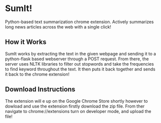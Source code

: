 # SumIt!
Python-based text summarization chrome extension. Actively summarizes long news articles across the web with a single click!

## How it Works
SumIt works by extracting the text in the given webpage and sending it to a python-flask based webserver through a POST request. From there, the server uses NLTK libraries to filter out stopwords and take the frequencies to find keyword throughout the text. It then puts it back together and sends it back to the chrome extension!

## Download Instructions
The extension will e up on the Google Chrome Store shortly however to dowload and use the extension firstly download the zip file. From ther navigate to chrome://extensions turn on developer mode, and upload the file!
